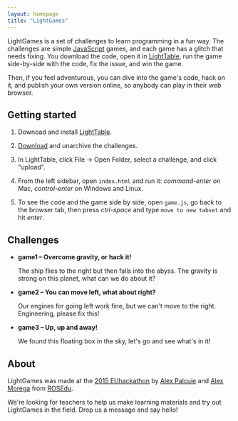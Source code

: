 ```yaml
---
layout: homepage
title: "LightGames"
---
```

LightGames is a set of challenges to learn programming in a fun way. The
challenges are simple [JavaScript](https://en.wikipedia.org/wiki/JavaScript)
games, and each game has a glitch that needs fixing. You download the code,
open it in [LightTable](http://lighttable.com), run the game side-by-side with
the code, fix the issue, and win the game.

Then, if you feel adventurous, you can dive into the game's code, hack on it,
and publish your own version online, so anybody can play in their web browser.

## Getting started

1. Downoad and install [LightTable](http://lighttable.com/).

2. [Download](https://github.com/rosedu/lightgames/archive/master.zip) and
   unarchive the challenges.

3. In LightTable, click File -> Open Folder, select a challenge, and click
   "upload".

4. From the left sidebar, open `index.html` and run it: *command-enter* on Mac,
   *control-enter* on Windows and Linux.

5. To see the code and the game side by side, open `game.js`, go back to the
   browser tab, then press *ctrl-space* and type `move to new tabset` and hit
   *enter*.


## Challenges

* **game1 – Overcome gravity, or hack it!**

  The ship flies to the right but then falls into the abyss. The gravity is
  strong on this planet, what can we do about it?

* **game2 – You can move left, what about right?**

  Our engines for going left work fine, but we can't move to the right.
  Engineering, please fix this!

* **game3 – Up, up and away!**

  We found this floating box in the sky, let's go and see what's in it!


## About

LightGames was made at the [2015 EUhackathon](http://www.2015.euhackathon.eu)
by [Alex Palcuie](https://twitter.com/alexpalcuie) and [Alex
Morega](https://grep.ro) from [ROSEdu](http://www.rosedu.org/).

We're looking for teachers to help us make learning materials and try out
LightGames in the field. Drop us a message and say hello!
